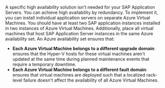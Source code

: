 A specific high availability solution isn't needed for your SAP Application Servers. You can achieve high availability by redundancy. To implement it, you can install individual application servers on separate Azure Virtual Machines. You should have at least two SAP application instances installed in two instances of Azure Virtual Machines. Additionally, place all virtual machines that host SAP Application Server instances in the same Azure availability set. An Azure availability set ensures that:

- **Each Azure Virtual Machine belongs to a different upgrade domain**: ensures that the Hyper-V hosts for these virtual machines aren't updated at the same time during planned maintenance events that require a temporary downtime.
- **Each Azure Virtual Machine belongs to a different fault domain**: ensures that virtual machines are deployed such that a localized rack-level failure doesn't affect the availability of all Azure Virtual Machines.
